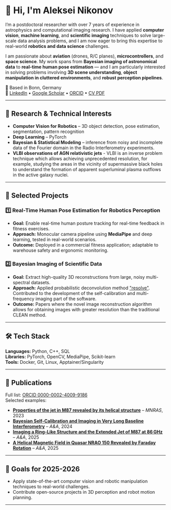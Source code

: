 # 👋 Hi, I'm Aleksei Nikonov

I’m a postdoctoral researcher with over 7 years of experience in astrophysics and computational imaging research. I have applied **computer vision**, **machine learning**, and **scientific imaging** techniques to solve large-scale data analysis problems, and I am now eager to bring this expertise to real-world **robotics and data science** challenges.  

I am passionate about **aviation** (drones, R/C planes), **microcontrollers**, and **space science**. My work spans from **Bayesian imaging of astronomical data** to **real-time human pose estimation** — and I am particularly interested in solving problems involving **3D scene understanding**, **object manipulation in cluttered environments**, and **robust perception pipelines**.

📍 Based in Bonn, Germany  
🔗 [LinkedIn](https://linkedin.com/in/nikonov-et-al) • [Google Scholar](https://scholar.google.com/citations?user=pK0cHq4AAAAJ&hl) • [ORCID](https://orcid.org/0000-0002-4009-9186) • [CV PDF](https://cloud.mpifr-bonn.mpg.de/index.php/s/FtNqkXQ99T82GcR)

---

## 🔬 Research & Technical Interests
- **Computer Vision for Robotics** – 3D object detection, pose estimation, segmentation, pattern recognition  
- **Deep Learning** – PyTorch
- **Bayesian & Statistical Modeling** – inference from noisy and incomplete data of the Fourier domain in the Radio Interferometry experiments.
- **VLBI observations of AGN relativistic jets** - VLBI is an inverse problem technique which allows achieving unprecedented resolution, for example, studying the areas in the vicinity of supermassive black holes to understand the formation of apparent superluminal plasma outflows in the active galaxy nuclei. 

---

## 📌 Selected Projects

### 1️⃣ Real-Time Human Pose Estimation for Robotics Perception  
- **Goal:** Enable real-time human posture tracking for real-time feedback in fitness exercises.  
- **Approach:** Monocular camera pipeline using **MediaPipe** and deep learning, tested in real-world scenarios.  
- **Outcome:** Deployed in a commercial fitness application; adaptable to warehouse safety and ergonomic monitoring.


### 2️⃣ Bayesian Imaging of Scientific Data  
- **Goal:** Extract high-quality 3D reconstructions from large, noisy multi-spectral datasets.  
- **Approach:** Applied probabilistic deconvolution method ["resolve"](https://gitlab.mpcdf.mpg.de/ift/resolve). Contributed to the development of the self-calibration and multi-frequency imaging part of the software. 
- **Outcome:** Papers where the novel image reconstruction algorithm allows for obtaining images with greater resolution than the traditional CLEAN method. 

---

## 🛠 Tech Stack
**Languages:** Python, C++, SQL  
**Libraries:** PyTorch, OpenCV, MediaPipe, Scikit-learn  
**Tools:** Docker, Git, Linux, Apptainer/Singularity

---

## 📄 Publications
Full list: [ORCID 0000-0002-4009-9186](https://orcid.org/0000-0002-4009-9186)  
Selected examples:  
- [**Properties of the jet in M87 revealed by its helical structure**](https://academic.oup.com/mnras/article/526/4/5949/7303302) – *MNRAS*, 2023  
- [**Bayesian Self-Calibration and Imaging in Very Long Baseline Interferometry**](https://www.aanda.org/articles/aa/full_html/2024/10/aa49663-24/aa49663-24.html) – *A&A*, 2024  
- [**Imaging a Ring-Like Structure and the Extended Jet of M87 at 86 GHz**](https://www.aanda.org/articles/aa/abs/2025/04/aa52038-24/aa52038-24.html) – *A&A*, 2025  
- [**A Helical Magnetic Field in Quasar NRAO 150 Revealed by Faraday Rotation**](https://www.aanda.org/articles/aa/abs/2025/03/aa53056-24/aa53056-24.html) – *A&A*, 2025  

---

## 🎯 Goals for 2025-2026
- Apply state-of-the-art computer vision and robotic manipulation techniques to real-world challenges.  
- Contribute open-source projects in 3D perception and robot motion planning.  

---
